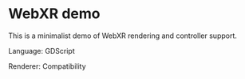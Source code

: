 # WebXR demo

This is a minimalist demo of WebXR rendering and controller support.

Language: GDScript

Renderer: Compatibility
